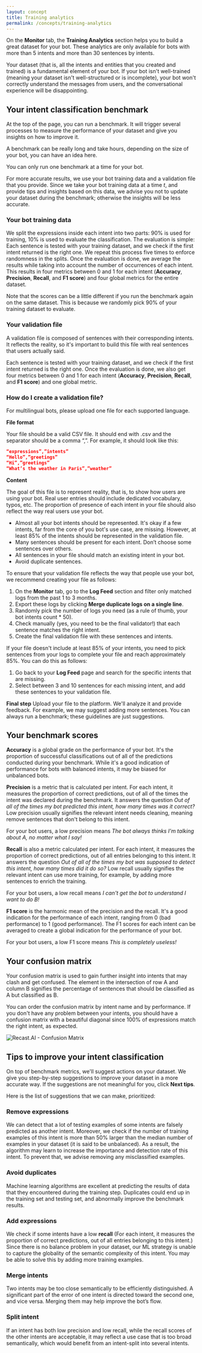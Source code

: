 ```yaml
---
layout: concept
title: Training analytics
permalink: /concepts/training-analytics
---
```


On the **Monitor** tab, the **Training Analytics** section helps you to build a great dataset for your bot. These analytics are only available for bots with more than 5 intents and more than 30 sentences by intents.

Your dataset (that is, all the intents and entities that you created and trained) is a fundamental element of your bot. If your bot isn't well-trained (meaning your dataset isn't well-structured or is incomplete), your bot won't correctly understand the messages from users, and the conversational experience will be disappointing.

## Your intent classification benchmark

At the top of the page, you can run a benchmark. It will trigger several processes to measure the performance of your dataset and give you insights on how to improve it.

A benchmark can be really long and take hours, depending on the size of your bot, you can have an idea here.

You can only run one benchmark at a time for your bot.

For more accurate results, we use your bot training data and a validation file that you provide. Since we take your bot training data at a time *t*, and provide tips and insights based on this data, we advise you not to update your dataset during the benchmark; otherwise the insights will be less accurate.


### Your bot training data

We split the expressions inside each intent into two parts: 90% is used for training, 10% is used to evaluate the classification. The evaluation is simple: Each sentence is tested with your training dataset, and we check if the first intent returned is the right one. We repeat this process five times to enforce randomness in the splits. Once the evaluation is done, we average the results while taking into account the number of occurrences of each intent. This results in four metrics between 0 and 1 for each intent (**Accuracy**, **Precision**, **Recall**, and **F1 score**) and four global metrics for the entire dataset.

Note that the scores can be a little different if you run the benchmark again on the same dataset. This is because we randomly pick 90% of your training dataset to evaluate.

### Your validation file

A validation file is composed of sentences with their corresponding intents. It reflects the reality, so it's important to build this file with real sentences that users actually said.

Each sentence is tested with your training dataset, and we check if the first intent returned is the right one. Once the evaluation is done, we also get four metrics between 0 and 1 for each intent (**Accuracy**, **Precision**, **Recall**, and **F1 score**) and one global metric.

### How do I create a validation file?

For multilingual bots, please upload one file for each supported language.

**File format**

Your file should be a valid CSV file. It should end with .csv and the separator should be a comma “,”.
For example, it should look like this:

~~~ json
“expressions”,”intents”
“Hello”,”greetings”
“Hi”,”greetings”
“What’s the weather in Paris”,”weather”
~~~

**Content**

The goal of this file is to represent reality, that is, to show how users are using your bot. Real user entries should include dedicated vocabulary, typos, etc. The proportion of presence of each intent in your file should also reflect the way real users use your bot.

* Almost all your bot intents should be represented. It's okay if a few intents, far from the core of you bot's use case, are missing. However, at least 85% of the intents should be represented in the validation file.
* Many sentences should be present for each intent. Don’t choose some sentences over others.
* All sentences in your file should match an existing intent in your bot.
* Avoid duplicate sentences.

To ensure that your validation file reflects the way that people use your bot, we recommend creating your file as follows:

1) On the **Monitor** tab, go to the **Log Feed** section and filter only matched logs from the past 1 to 3 months.
2) Export these logs by clicking **Merge duplicate logs on a single line**.
3) Randomly pick the number of logs you need (as a rule of thumb, your bot intents count * 50).
4) Check manually (yes, you need to be the final validator!) that each sentence matches the right intent.
5) Create the final validation file with these sentences and intents.

If your file doesn't include at least 85% of your intents, you need to pick sentences from your logs to complete your file and reach approximately 85%. You can do this as follows:

1) Go back to your **Log Feed** page and search for the specific intents that are missing.
2) Select between 3 and 10 sentences for each missing intent, and add these sentences to your validation file.

**Final step**
Upload your file to the platform. We'll analyze it and provide feedback. For example, we may suggest adding more sentences. You can always run a benchmark; these guidelines are just suggestions.

## Your benchmark scores

**Accuracy** is a global grade on the performance of your bot. It's the proportion of successful classifications out of all of the predictions conducted during your benchmark. While it's a good indication of performance for bots with balanced intents, it may be biased for unbalanced bots.

**Precision** is a metric that is calculated per intent. For each intent, it measures the proportion of correct predictions, out of all of the times the intent was declared during the benchmark. It answers the question *Out of all of the times my bot predicted this intent, how many times was it correct?* Low precision usually signifies the relevant intent needs cleaning, meaning remove sentences that don't belong to this intent.

For your bot users, a low precision means *The bot always thinks I'm talking about A, no matter what I say!*

**Recall** is also a metric calculated per intent. For each intent, it measures the proportion of correct predictions, out of all entries belonging to this intent. It answers the question *Out of all of the times my bot was supposed to detect this intent, how many times did it do so?* Low recall usually signifies the relevant intent can use more training, for example, by adding more sentences to enrich the training. 

For your bot users, a low recall means *I can't get the bot to understand I want to do B!*

**F1 score** is the harmonic mean of the precision and the recall. It's a good indication for the performance of each intent, ranging from 0 (bad performance) to 1 (good performance). The F1 scores for each intent can be averaged to create a global indication for the performance of your bot.

For your bot users, a low F1 score means *This is completely useless!*


## Your confusion matrix

Your confusion matrix is used to gain further insight into intents that may clash and get confused. The element in the intersection of row A and column B signifies the percentage of sentences that should be classified as A but classified as B.

You can order the confusion matrix by intent name and by performance. If you don't have any problem between your intents, you should have a confusion matrix with a beautiful diagonal since 100% of expressions match the right intent, as expected.

![Recast.AI - Confusion Matrix](//cdn.recast.ai/man/monitoring/confusion-matrix.png)


## Tips to improve your intent classification

On top of benchmark metrics, we'll suggest actions on your dataset. We give you step-by-step suggestions to improve your dataset in a more accurate way. If the suggestions are not meaningful for you, click **Next tips**.

Here is the list of suggestions that we can make, prioritized:

### Remove expressions
We can detect that a lot of testing examples of some intents are falsely predicted as another intent. Moreover, we check if the number of training examples of this intent is more than 50% larger than the median number of examples in your dataset (it is said to be unbalanced). As a result, the algorithm may learn to increase the importance and detection rate of this intent. To prevent that, we advise removing any misclassified examples.

### Avoid duplicates
Machine learning algorithms are excellent at predicting the results of data that they encountered during the training step. Duplicates could end up in the training set and testing set, and abnormally improve the benchmark results. 

### Add expressions
We check if some intents have a low **recall** (For each intent, it measures the proportion of correct predictions, out of all entries belonging to this intent.) Since there is no balance problem in your dataset, our ML strategy is unable to capture the globality of the semantic complexity of this intent. You may be able to solve this by adding more training examples. 

### Merge intents
Two intents may be too close semantically to be efficiently distinguished. A significant part of the error of one intent is directed toward the second one, and vice versa. Merging them may help improve the bot’s flow.

### Split intent
If an intent has both low precision and low recall, while the recall scores of the other intents are acceptable, it may reflect a use case that is too broad semantically, which would benefit from an intent-split into several intents. 



